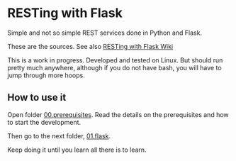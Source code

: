 # RESTing with Flask

Simple and not so simple REST services done in Python and Flask.

These are the sources.  See also
[RESTing with Flask Wiki](https://github.com/asokolsky/RESTing-with-Flask/wiki)

This is a work in progress.
Developed and tested on Linux.
But should run pretty much anywhere, although if you do not have bash,
you will have to jump through more hoops.

## How to use it

Open folder [00.prerequisites](00.prerequisites).
Read the details on the prerequisites and how to start the development.

Then go to the next folder, [01.flask](01.flask).

Keep doing it until you learn all there is to learn.
